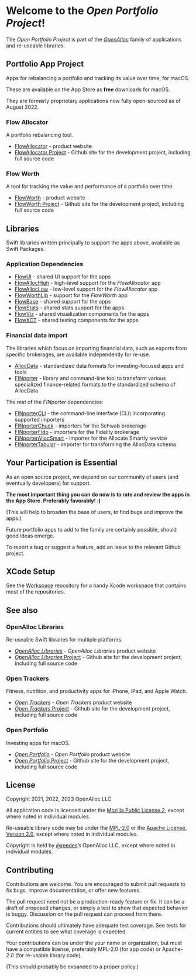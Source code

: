 # Welcome to the _Open Portfolio Project_!

The _Open Portfolio Project_ is part of the [_OpenAlloc_](https://github.com/openalloc/) family of applications and re-useable libraries.

## Portfolio App Project

Apps for rebalancing a portfolio and tracking its value over time, for macOS.

These are available on the App Store as **free** downloads for macOS.

They are formerly proprietary applications now fully open-sourced as of August 2022. 

### Flow Allocator

A portfolio rebalancing tool.

* [FlowAllocator](https://open-portfolio.github.io/FlowAllocator/) - product website
* [FlowAllocator Project](https://github.com/open-portfolio/FlowAllocatorApp/) - Github site for the development project, including full source code

### Flow Worth

A tool for tracking the value and performance of a portfolio over time.

* [FlowWorth](https://open-portfolio.github.io/FlowWorth/) - product website
* [FlowWorth Project](https://github.com/open-portfolio/FlowWorthApp/) - Github site for the development project, including full source code

## Libraries

Swift libraries written principally to support the apps above, available as Swift Packages.

### Application Dependencies

* [FlowUI](https://github.com/open-portfolio/FlowUI) - shared UI support for the apps
* [FlowAllocHigh](https://github.com/open-portfolio/FlowAllocHigh) - high-level support for the _FlowAllocator_ app
* [FlowAllocLow](https://github.com/open-portfolio/FlowAllocLow) - low-level support for the _FlowAllocator_ app
* [FlowWorthLib](https://github.com/open-portfolio/FlowWorthLib) - support for the _FlowWorth_ app
* [FlowBase](https://github.com/open-portfolio/FlowBase) - shared support for the apps
* [FlowStats](https://github.com/open-portfolio/FlowStats) - shared stats support for the apps
* [FlowViz](https://github.com/open-portfolio/FlowViz) - shared visualization components for the apps
* [FlowXCT](https://github.com/open-portfolio/FlowXCT) - shared testing components for the apps

### Financial data import

The libraries which focus on importing financial data, such as exports from specific brokerages, are available independently for re-use.

* [AllocData](https://github.com/open-portfolio/AllocData) - standardized data formats for investing-focused apps and tools
* [FINporter](https://github.com/open-portfolio/FINporter) - library and command-line tool to transform various specialized finance-related formats to the standardized schema of AllocData

The rest of the _FINporter_ dependencies:

* [FINporterCLI](https://github.com/open-portfolio/FINporterCLI) - the command-line interface (CLI) incorporating supported importers
* [FINporterChuck](https://github.com/open-portfolio/FINporterChuck) - importers for the Schwab brokerage
* [FINporterFido](https://github.com/open-portfolio/FINporterFido) - importers for the Fidelity brokerage
* [FINporterAllocSmart](https://github.com/open-portfolio/FINporterAllocSmart) - importer for the Allocate Smartly service
* [FINporterTabular](https://github.com/open-portfolio/FINporterTabular) - importer for transforming the AllocData schema

## Your Participation is Essential

As an open source project, we depend on our community of users (and eventually developers) for support.

**The most important thing you can do now is to rate and review the apps in the App Store. Preferably favorably! :)**

(This will help to broaden the base of users, to find bugs and improve the apps.)

Future portfolio apps to add to the family are certainly possible, should good ideas emerge.

To report a bug or suggest a feature, add an Issue to the relevant Github project.

## XCode Setup

See the [Workspace](https://github.com/open-portfolio/Workspace) repository for a handy Xcode workspace that contains most of the repositories.

## See also

### OpenAlloc Libraries

Re-useable Swift libraries for multiple platforms.

* [_OpenAlloc Libraries_](https://openalloc.github.io/) - _OpenAlloc Libraries_ product website
* [_OpenAlloc Libraries_ Project](https://github.com/openalloc/) - Github site for the development project, including full source code

### Open Trackers

Fitness, nutrition, and productivity apps for iPhone, iPad, and Apple Watch.

* [_Open Trackers_](https://open-trackers.github.io/) - _Open Trackers_ product website
* [_Open Trackers_ Project](https://github.com/open-trackers/) - Github site for the development project, including full source code

### Open Portfolio

Investing apps for macOS.

* [_Open Portfolio_](https://open-portfolio.github.io/) - _Open Portfolio_ product website
* [_Open Portfolio_ Project](https://github.com/open-portfolio/) - Github site for the development project, including full source code

## License

Copyright 2021, 2022, 2023 OpenAlloc LLC

All application code is licensed under the [Mozilla Public License 2](https://www.mozilla.org/en-US/MPL/2.0/), except where noted in individual modules.

Re-useable library code may be under the [MPL-2.0](https://www.mozilla.org/en-US/MPL/2.0/) or the [Apache License, Version 2.0](http://www.apache.org/licenses/LICENSE-2.0), except where noted in individual modules.

Copyright is held by [@reedes](https://github.com/reedes)’s OpenAlloc LLC, except where noted in individual modules.

## Contributing

Contributions are welcome. You are encouraged to submit pull requests to fix bugs, improve documentation, or offer new features. 

The pull request need not be a production-ready feature or fix. It can be a draft of proposed changes, or simply a test to show that expected behavior is buggy. Discussion on the pull request can proceed from there.

Contributions should ultimately have adequate test coverage. See tests for current entities to see what coverage is expected.

Your contributions can be under the your name or organization, but must have a compatible license, preferably MPL-2.0 (for app code) or Apache-2.0 (for re-usable library code).

(This should probably be expanded to a proper policy.)

